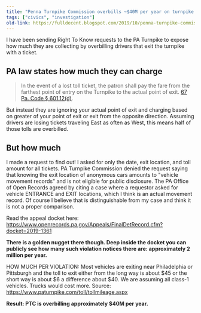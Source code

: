 ```yaml
---
title: "Penna Turnpike Commission overbills ~$40M per year on turnpike violation notices, successfully avoids public disclosure"
tags: ["civics", "investigation"]
old-link: https://fulldecent.blogspot.com/2019/10/penna-turnpike-commission-overbills-40m.html
---
```


I have been sending Right To Know requests to the PA Turnpike to expose  how much they are collecting by overbilling drivers that exit the  turnpike with a ticket.

## PA law states how much they can charge

> In the event of a lost toll ticket, the patron shall pay the fare from the farthest point of entry on the  Turnpike to the actual point of exit. [67 Pa. Code § 601.12(d)](https://www.pacode.com/secure/data/067/chapter601/s601.12.html).

But instead they are ignoring your actual point of exit and charging based on greater of your point of exit or exit from the opposite direction. Assuming drivers are losing tickets traveling East as often as West, this means half of those tolls are overbilled.

## But how much

I made a request to find out! I asked for only the date, exit location, and toll amount for all tickets. PA Turnpike Commission denied the request saying that knowing the exit location of anonymous cars amounts to "vehicle movement records" and is not eligible for public disclosure. The PA Office of Open Records agreed by citing a case where a requestor asked for vehicle ENTRANCE and EXIT locations, which I think is an actual movement record. Of course I believe that is distinguishable from my case and think it is not a proper comparison.

Read the appeal docket here: <https://www.openrecords.pa.gov/Appeals/FinalDetRecord.cfm?docket=2019-1361>

**There is a golden nugget there though. Deep inside the docket you can publicly see how many such violation notices there are: approximately 2 million per year.**

HOW MUCH PER VIOLATION: Most vehicles are exiting near Philadelphia or Pittsburgh and the toll to exit either from the long way is about $45 or the short way is about $6 a difference about $40. We are assuming all class-1 vehicles. Trucks would cost more. Source: <https://www.paturnpike.com/toll/tollmileage.aspx>

**Result: PTC is overbilling approximately $40M per year.**
